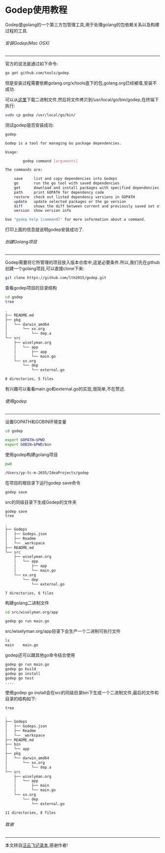 Godep使用教程
==============================================

Godep是golang的一个第三方包管理工具,用于处理golang的包依赖关系以及构建过程的工具.


###### 安装Godep(Mac OSX)
----------------------------------------------

官方的说法是通过如下命令:

```bash
go get github.com/tools/godep
```

但是安装过程需要依赖golang.org/x/tools底下的包,golang.org已经被墙,安装不成功.

可以从[这里](godep)下载二进制文件,然后将文件拷贝到/usr/local/go/bin/godep,在终端下执行:

```bash
sudo cp godep /usr/local/go/bin/
```

测试godep是否安装成功:

```bash
godep

Godep is a tool for managing Go package dependencies.

Usage:

        godep command [arguments]

The commands are:

    save     list and copy dependencies into Godeps
    go       run the go tool with saved dependencies
    get      download and install packages with specified dependencies
    path     print GOPATH for dependency code
    restore  check out listed dependency versions in GOPATH
    update   update selected packages or the go version
    diff     shows the diff between current and previously saved set of dependencies
    version  show version info

Use "godep help [command]" for more information about a command.
```

打印上面的信息就说明godep安装成功了.

###### 创建Golang项目
----------------------------------------------

Godep需要将它所管理的项目放入版本仓库中,这是必要条件.所以,我们先在github创建一个golang项目,可以直接clone下来:

```bash
git clone https://github.com/lth2015/godep.git
```

查看godep项目的目录结构

```bash
cd godep
tree

.
├── README.md
├── pkg
│   └── darwin_amd64
│       └── xx.org
│           └── dep.a
└── src
    ├── wiselyman.org
    │   └── app
    │       ├── app
    │       └── main.go
    └── xx.org
        └── dep
            └── external.go

8 directories, 5 files
```

有兴趣可以看看main.go和external.go的实现,很简单,不在赘述.

###### 使用godep
----------------------------------------------

设置GOPATH和GOBIN环境变量

```bash
cd godep

export GOPATH=$PWD
export GOBIN=$PWD/bin
```

使用godep构建golang项目

```bash
pwd

/Users/yp-tc-m-2655/IdeaProjects/godep
```

在项目的根目录下运行godep save命令
```bash
godep save
```

src的同级目录下生成Godep的文件夹

```bash
godep save
tree

.
├── Godeps
│   ├── Godeps.json
│   ├── Readme
│   └── _workspace
├── README.md
└── src
    ├── wiselyman.org
    │   └── app
    │       ├── app
    │       └── main.go
    └── xx.org
        └── dep
            └── external.go

7 directories, 6 files
```

构建golang二进制文件

```bash
cd src/wiselyman.org/app

godep go run main.go
```

src/wiselyman.org/app目录下会生产一个二进制可执行文件
```bash
ls 
main    main.go
```

godep还可以跟其他go命令结合使用

```bash
godep go run main.go
godep go build
godep go install
godep go test
....
```

使用godep go install会在src的同级目录bin下生成一个二进制文件,最后的文件和目录的结构如下:

```bash
tree

.
├── Godeps
│   ├── Godeps.json
│   ├── Readme
│   └── _workspace
├── README.md
├── bin
│   └── app
├── pkg
│   └── darwin_amd64
│       └── xx.org
│           └── dep.a
└── src
    ├── wiselyman.org
    │   └── app
    │       ├── main
    │       └── main.go
    └── xx.org
        └── dep
            └── external.go

11 directories, 8 files
```

###### 致谢
----------------------------------------------

本文转自[汪云飞记录本](http://wiselyman.iteye.com/blog/2171562),感谢作者!
